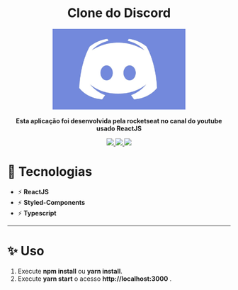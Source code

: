 <h1 align="center" >Clone do Discord</h1>
<div align="center">
    <img src="./src/assets/discord.jpg" alt="discord" width="300px">
</div> 
<p align="center">
    <strong>Esta aplicação foi desenvolvida pela rocketseat no canal do youtube usado ReactJS</strong>
</p> 
<div align="center">
    <a href="https://reactjs.org/" >
        <img src="https://img.shields.io/static/v1?label=react&message=v16.13.1&color=blue&style=flat&logo=REACT"/>
    <a>
    <a href="https://styled-components.com/">
        <img src="https://img.shields.io/static/v1?label=styled-components&message=v16.13.1&color=D47393&style=flat&logo=STYLED-COMPONENTS"/>
    </a>
    <a href="https://www.typescriptlang.org/">
        <img src="https://img.shields.io/static/v1?label=typescript&message=v16.13.1&color=blue&style=flat&logo=TYPESCRIPT"/>
    </a>
</div>

# 🚀 Tecnologias 
* ⚡ **ReactJS**
* ⚡ **Styled-Components**
* ⚡ **Typescript** 
*** 

# ✨ Uso 
1. Execute **npm install** ou **yarn install**.
2. Execute **yarn start** o acesso **http://localhost:3000** .